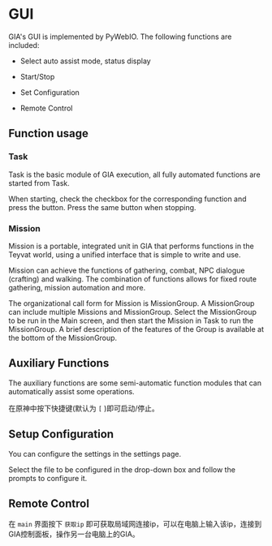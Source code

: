 # GUI


GIA's GUI is implemented by PyWebIO. The following functions are included:

- Select auto assist mode, status display

- Start/Stop

- Set Configuration

- Remote Control

## Function usage


### Task

Task is the basic module of GIA execution, all fully automated functions are started from Task.

When starting, check the checkbox for the corresponding function and press the button. Press the same button when stopping.

### Mission

Mission is a portable, integrated unit in GIA that performs functions in the Teyvat world, using a unified interface that is simple to write and use.

Mission can achieve the functions of gathering, combat, NPC dialogue (crafting) and walking. The combination of functions allows for fixed route gathering, mission automation and more.

The organizational call form for Mission is MissionGroup. A MissionGroup can include multiple Missions and MissionGroup. Select the MissionGroup to be run in the Main screen, and then start the Mission in Task to run the MissionGroup. A brief description of the features of the Group is available at the bottom of the MissionGroup.

## Auxiliary Functions


The auxiliary functions are some semi-automatic function modules that can automatically assist some operations.

在原神中按下快捷键(默认为 `[` )即可启动/停止。

## Setup Configuration


You can configure the settings in the settings page.

Select the file to be configured in the drop-down box and follow the prompts to configure it.

## Remote Control


在 `main` 界面按下 `获取ip` 即可获取局域网连接ip，可以在电脑上输入该ip，连接到GIA控制面板，操作另一台电脑上的GIA。


